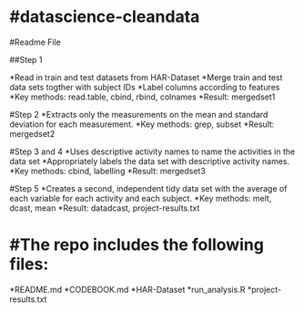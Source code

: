 #datascience-cleandata
=====================
#Readme File

##Step 1

*Read in train and test datasets from HAR-Dataset
*Merge train and test data sets togther with subject IDs
*Label columns according to features
*Key methods: read.table, cbind, rbind, colnames
*Result: mergedset1

#Step 2 
*Extracts only the measurements on the mean and standard deviation for each measurement.
*Key methods: grep, subset
*Result: mergedset2

#Step 3 and 4
*Uses descriptive activity names to name the activities in the data set
*Appropriately labels the data set with descriptive activity names.
*Key methods: cbind, labelling 
*Result: mergedset3

#Step 5
*Creates a second, independent tidy data set with the average of each variable for each activity and each subject. 
*Key methods: melt, dcast, mean 
*Result: datadcast, project-results.txt

#The repo includes the following files:
=========================================

*README.md
*CODEBOOK.md
*HAR-Dataset
*run_analysis.R
*project-results.txt

